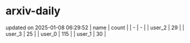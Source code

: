 # arxiv-daily
updated on 2025-01-08 06:29:52
| name | count |
| - | - |
| user_2 | 29 |
| user_3 | 25 |
| user_0 | 115 |
| user_1 | 30 |
